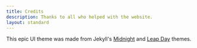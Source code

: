 ```yaml
---
title: Credits
description: Thanks to all who helped with the website.
layout: standard
---
```


This epic UI theme was made from
Jekyll's [Midnight](https://github.com/pages-themes/midnight) and
[Leap Day](https://github.com/pages-themes/leap-day) themes.
